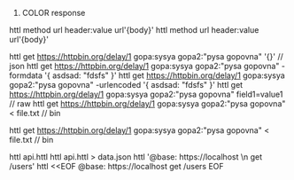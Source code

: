 1. COLOR response

httl method url header:value url'{body}'
httl method url header:value url'{body}'

httl get https://httpbin.org/delay/1 gopa:sysya gopa2:"pysa gopovna" '{}' // json
httl get https://httpbin.org/delay/1 gopa:sysya gopa2:"pysa gopovna" -formdata '{ asdsad: "fdsfs" }'
httl get https://httpbin.org/delay/1 gopa:sysya gopa2:"pysa gopovna" -urlencoded '{ asdsad: "fdsfs" }'
httl get https://httpbin.org/delay/1 gopa:sysya gopa2:"pysa gopovna" field1=value1  // raw
httl get https://httpbin.org/delay/1 gopa:sysya gopa2:"pysa gopovna" < file.txt // bin

httl get https://httpbin.org/delay/1 gopa:sysya gopa2:"pysa gopovna" < file.txt // bin


httl api.httl
httl api.httl > data.json
httl '@base: https://localhost \n get /users'
httl <<EOF
@base: https://localhost
get /users
EOF



  